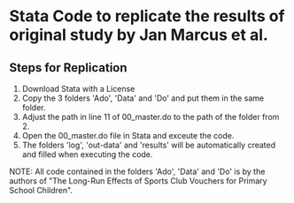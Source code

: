 # Stata Code to replicate the results of original study by Jan Marcus et al.

## Steps for Replication

1. Download Stata with a License
2. Copy the 3 folders 'Ado', 'Data' and 'Do' and put them in the same folder.
3.  Adjust the path in line 11 of 00_master.do to the path of the folder from 2.
4. Open the 00_master.do file in Stata and exceute the code.
5. The folders 'log', 'out-data' and 'results' will be automatically created and filled when executing the code.

NOTE: All code contained in the folders 'Ado', 'Data' and 'Do' is by the authors of "The Long-Run Effects of Sports Club Vouchers for Primary School Children".